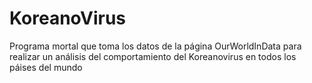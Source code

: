 # KoreanoVirus
Programa mortal que toma los datos de la página OurWorldInData para realizar un análisis del comportamiento del Koreanovirus en todos los páises del mundo
